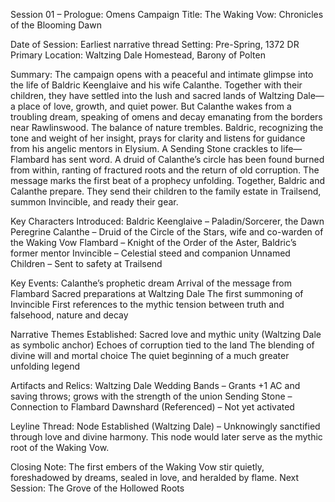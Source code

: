 Session 01 – Prologue: Omens Campaign Title: The Waking Vow: Chronicles of the Blooming Dawn

Date of Session: Earliest narrative thread Setting: Pre-Spring, 1372 DR Primary Location: Waltzing Dale Homestead, Barony of Polten

Summary: The campaign opens with a peaceful and intimate glimpse into the life of Baldric Keenglaive and his wife Calanthe. Together with their children, they have settled into the lush and sacred lands of Waltzing Dale—a place of love, growth, and quiet power.
But Calanthe wakes from a troubling dream, speaking of omens and decay emanating from the borders near Rawlinswood. The balance of nature trembles. Baldric, recognizing the tone and weight of her insight, prays for clarity and listens for guidance from his angelic mentors in Elysium.
A Sending Stone crackles to life—Flambard has sent word. A druid of Calanthe’s circle has been found burned from within, ranting of fractured roots and the return of old corruption. The message marks the first beat of a prophecy unfolding.
Together, Baldric and Calanthe prepare. They send their children to the family estate in Trailsend, summon Invincible, and ready their gear.

Key Characters Introduced:
Baldric Keenglaive – Paladin/Sorcerer, the Dawn Peregrine
Calanthe – Druid of the Circle of the Stars, wife and co-warden of the Waking Vow
Flambard – Knight of the Order of the Aster, Baldric’s former mentor
Invincible – Celestial steed and companion
Unnamed Children – Sent to safety at Trailsend

Key Events:
Calanthe’s prophetic dream
Arrival of the message from Flambard
Sacred preparations at Waltzing Dale
The first summoning of Invincible
First references to the mythic tension between truth and falsehood, nature and decay

Narrative Themes Established:
Sacred love and mythic unity (Waltzing Dale as symbolic anchor)
Echoes of corruption tied to the land
The blending of divine will and mortal choice
The quiet beginning of a much greater unfolding legend

Artifacts and Relics:
Waltzing Dale Wedding Bands – Grants +1 AC and saving throws; grows with the strength of the union
Sending Stone – Connection to Flambard
Dawnshard (Referenced) – Not yet activated

Leyline Thread:
Node Established (Waltzing Dale) – Unknowingly sanctified through love and divine harmony. This node would later serve as the mythic root of the Waking Vow.

Closing Note: The first embers of the Waking Vow stir quietly, foreshadowed by dreams, sealed in love, and heralded by flame.
Next Session: The Grove of the Hollowed Roots



